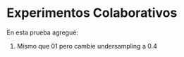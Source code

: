 # Experimentos Colaborativos

En esta prueba agregué:

1. Mismo que 01 pero cambie undersampling a 0.4